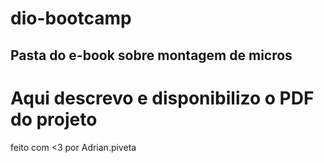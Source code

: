 # dio-bootcamp

## Pasta do e-book sobre montagem de micros

# Aqui descrevo e disponibilizo o PDF do projeto

feito com <3 por Adrian.piveta
